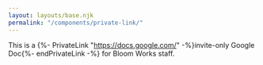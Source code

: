 ```yaml
---
layout: layouts/base.njk
permalink: "/components/private-link/"
---
```


This is a {%- PrivateLink "https://docs.google.com/" -%}invite-only Google Doc{%- endPrivateLink -%} for Bloom Works staff.
